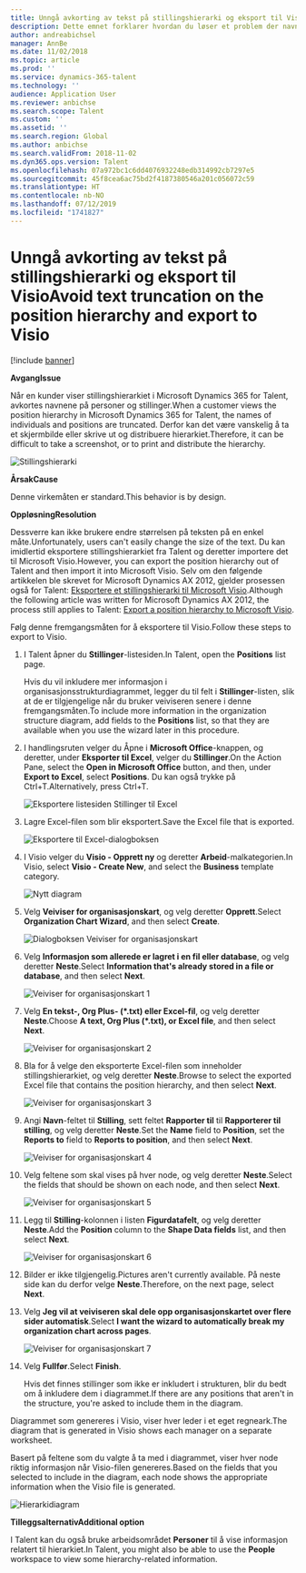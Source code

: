 ```yaml
---
title: Unngå avkorting av tekst på stillingshierarki og eksport til Visio
description: Dette emnet forklarer hvordan du løser et problem der navn på personer og stillinger avkortes når kunder viser stillingshierarkiet i Microsoft Dynamics 365 for Talent. Avkorting av teksten kan gjøre det vanskelig å ta et skjermbilde eller skrive ut hierarkiet.
author: andreabichsel
manager: AnnBe
ms.date: 11/02/2018
ms.topic: article
ms.prod: ''
ms.service: dynamics-365-talent
ms.technology: ''
audience: Application User
ms.reviewer: anbichse
ms.search.scope: Talent
ms.custom: ''
ms.assetid: ''
ms.search.region: Global
ms.author: anbichse
ms.search.validFrom: 2018-11-02
ms.dyn365.ops.version: Talent
ms.openlocfilehash: 07a972bc1c6dd4076932248edb314992cb7297e5
ms.sourcegitcommit: 45f8cea6ac75bd2f4187380546a201c056072c59
ms.translationtype: HT
ms.contentlocale: nb-NO
ms.lasthandoff: 07/12/2019
ms.locfileid: "1741827"
---
```

# <a name="avoid-text-truncation-on-the-position-hierarchy-and-export-to-visio"></a><span data-ttu-id="6da53-104">Unngå avkorting av tekst på stillingshierarki og eksport til Visio</span><span class="sxs-lookup"><span data-stu-id="6da53-104">Avoid text truncation on the position hierarchy and export to Visio</span></span>

[!include [banner](includes/banner.md)]

<span data-ttu-id="6da53-105">**Avgang**</span><span class="sxs-lookup"><span data-stu-id="6da53-105">**Issue**</span></span>

<span data-ttu-id="6da53-106">Når en kunder viser stillingshierarkiet i Microsoft Dynamics 365 for Talent, avkortes navnene på personer og stillinger.</span><span class="sxs-lookup"><span data-stu-id="6da53-106">When a customer views the position hierarchy in Microsoft Dynamics 365 for Talent, the names of individuals and positions are truncated.</span></span> <span data-ttu-id="6da53-107">Derfor kan det være vanskelig å ta et skjermbilde eller skrive ut og distribuere hierarkiet.</span><span class="sxs-lookup"><span data-stu-id="6da53-107">Therefore, it can be difficult to take a screenshot, or to print and distribute the hierarchy.</span></span>

![Stillingshierarki](media/position-h.png)

<span data-ttu-id="6da53-109">**Årsak**</span><span class="sxs-lookup"><span data-stu-id="6da53-109">**Cause**</span></span>

<span data-ttu-id="6da53-110">Denne virkemåten er standard.</span><span class="sxs-lookup"><span data-stu-id="6da53-110">This behavior is by design.</span></span>

<span data-ttu-id="6da53-111">**Oppløsning**</span><span class="sxs-lookup"><span data-stu-id="6da53-111">**Resolution**</span></span>

<span data-ttu-id="6da53-112">Dessverre kan ikke brukere endre størrelsen på teksten på en enkel måte.</span><span class="sxs-lookup"><span data-stu-id="6da53-112">Unfortunately, users can't easily change the size of the text.</span></span> <span data-ttu-id="6da53-113">Du kan imidlertid eksportere stillingshierarkiet fra Talent og deretter importere det til Microsoft Visio.</span><span class="sxs-lookup"><span data-stu-id="6da53-113">However, you can export the position hierarchy out of Talent and then import it into Microsoft Visio.</span></span> <span data-ttu-id="6da53-114">Selv om den følgende artikkelen ble skrevet for Microsoft Dynamics AX 2012, gjelder prosessen også for Talent: [Eksportere et stillingshierarki til Microsoft Visio](https://docs.microsoft.com/dynamicsax-2012/appuser-itpro/export-a-position-hierarchy-to-microsoft-visio).</span><span class="sxs-lookup"><span data-stu-id="6da53-114">Although the following article was written for Microsoft Dynamics AX 2012, the process still applies to Talent: [Export a position hierarchy to Microsoft Visio](https://docs.microsoft.com/dynamicsax-2012/appuser-itpro/export-a-position-hierarchy-to-microsoft-visio).</span></span>

<span data-ttu-id="6da53-115">Følg denne fremgangsmåten for å eksportere til Visio.</span><span class="sxs-lookup"><span data-stu-id="6da53-115">Follow these steps to export to Visio.</span></span>

1. <span data-ttu-id="6da53-116">I Talent åpner du **Stillinger**-listesiden.</span><span class="sxs-lookup"><span data-stu-id="6da53-116">In Talent, open the **Positions** list page.</span></span>

    <span data-ttu-id="6da53-117">Hvis du vil inkludere mer informasjon i organisasjonsstrukturdiagrammet, legger du til felt i **Stillinger**-listen, slik at de er tilgjengelige når du bruker veiviseren senere i denne fremgangsmåten.</span><span class="sxs-lookup"><span data-stu-id="6da53-117">To include more information in the organization structure diagram, add fields to the **Positions** list, so that they are available when you use the wizard later in this procedure.</span></span>

2. <span data-ttu-id="6da53-118">I handlingsruten velger du Åpne i **Microsoft Office**-knappen, og deretter, under **Eksporter til Excel**, velger du **Stillinger**.</span><span class="sxs-lookup"><span data-stu-id="6da53-118">On the Action Pane, select the **Open in Microsoft Office** button, and then, under **Export to Excel**, select **Positions**.</span></span> <span data-ttu-id="6da53-119">Du kan også trykke på Ctrl+T.</span><span class="sxs-lookup"><span data-stu-id="6da53-119">Alternatively, press Ctrl+T.</span></span>

    ![Eksportere listesiden Stillinger til Excel](media/org-admin.png)

3. <span data-ttu-id="6da53-121">Lagre Excel-filen som blir eksportert.</span><span class="sxs-lookup"><span data-stu-id="6da53-121">Save the Excel file that is exported.</span></span>

    ![Eksportere til Excel-dialogboksen](media/export-excel.png)

4. <span data-ttu-id="6da53-123">I Visio velger du **Visio - Opprett ny** og deretter **Arbeid**-malkategorien.</span><span class="sxs-lookup"><span data-stu-id="6da53-123">In Visio, select **Visio - Create New**, and select the **Business** template category.</span></span>

    ![Nytt diagram](media/new.png)

5. <span data-ttu-id="6da53-125">Velg **Veiviser for organisasjonskart**, og velg deretter **Opprett**.</span><span class="sxs-lookup"><span data-stu-id="6da53-125">Select **Organization Chart Wizard**, and then select **Create**.</span></span>

    ![Dialogboksen Veiviser for organisasjonskart](media/orgchart-wizard.png)

6. <span data-ttu-id="6da53-127">Velg **Informasjon som allerede er lagret i en fil eller database**, og velg deretter **Neste**.</span><span class="sxs-lookup"><span data-stu-id="6da53-127">Select **Information that's already stored in a file or database**, and then select **Next**.</span></span>

    ![Veiviser for organisasjonskart 1](media/orgchart-wizard7.png)

7. <span data-ttu-id="6da53-129">Velg **En tekst-, Org Plus- (\*.txt) eller Excel-fil**, og velg deretter **Neste**.</span><span class="sxs-lookup"><span data-stu-id="6da53-129">Choose **A text, Org Plus (\*.txt), or Excel file**, and then select **Next**.</span></span>

    ![Veiviser for organisasjonskart 2](media/orgchart-wizard3.png)

8. <span data-ttu-id="6da53-131">Bla for å velge den eksporterte Excel-filen som inneholder stillingshierarkiet, og velg deretter **Neste**.</span><span class="sxs-lookup"><span data-stu-id="6da53-131">Browse to select the exported Excel file that contains the position hierarchy, and then select **Next**.</span></span>

    ![Veiviser for organisasjonskart 3](media/orgchart-wizard2.png)

9. <span data-ttu-id="6da53-133">Angi **Navn**-feltet til **Stilling**, sett feltet **Rapporter til** til **Rapporterer til stilling**, og velg deretter **Neste**.</span><span class="sxs-lookup"><span data-stu-id="6da53-133">Set the **Name** field to **Position**, set the **Reports to** field to **Reports to position**, and then select **Next**.</span></span>

    ![Veiviser for organisasjonskart 4](media/orgchart-wizard1.png)

10. <span data-ttu-id="6da53-135">Velg feltene som skal vises på hver node, og velg deretter **Neste**.</span><span class="sxs-lookup"><span data-stu-id="6da53-135">Select the fields that should be shown on each node, and then select **Next**.</span></span>

    ![Veiviser for organisasjonskart 5](media/orgchart-wizard5.png)

11. <span data-ttu-id="6da53-137">Legg til **Stilling**-kolonnen i listen **Figurdatafelt**, og velg deretter **Neste**.</span><span class="sxs-lookup"><span data-stu-id="6da53-137">Add the **Position** column to the **Shape Data fields** list, and then select **Next**.</span></span>

    ![Veiviser for organisasjonskart 6](media/orgchart-wizard6.png)

12. <span data-ttu-id="6da53-139">Bilder er ikke tilgjengelig.</span><span class="sxs-lookup"><span data-stu-id="6da53-139">Pictures aren't currently available.</span></span> <span data-ttu-id="6da53-140">På neste side kan du derfor velge **Neste**.</span><span class="sxs-lookup"><span data-stu-id="6da53-140">Therefore, on the next page, select **Next**.</span></span>
13. <span data-ttu-id="6da53-141">Velg **Jeg vil at veiviseren skal dele opp organisasjonskartet over flere sider automatisk**.</span><span class="sxs-lookup"><span data-stu-id="6da53-141">Select **I want the wizard to automatically break my organization chart across pages**.</span></span>

    ![Veiviser for organisasjonskart 7](media/orgchart-wizard4.png)

14. <span data-ttu-id="6da53-143">Velg **Fullfør**.</span><span class="sxs-lookup"><span data-stu-id="6da53-143">Select **Finish**.</span></span>

    <span data-ttu-id="6da53-144">Hvis det finnes stillinger som ikke er inkludert i strukturen, blir du bedt om å inkludere dem i diagrammet.</span><span class="sxs-lookup"><span data-stu-id="6da53-144">If there are any positions that aren't in the structure, you're asked to include them in the diagram.</span></span>

<span data-ttu-id="6da53-145">Diagrammet som genereres i Visio, viser hver leder i et eget regneark.</span><span class="sxs-lookup"><span data-stu-id="6da53-145">The diagram that is generated in Visio shows each manager on a separate worksheet.</span></span>

<span data-ttu-id="6da53-146">Basert på feltene som du valgte å ta med i diagrammet, viser hver node riktig informasjon når Visio-filen genereres.</span><span class="sxs-lookup"><span data-stu-id="6da53-146">Based on the fields that you selected to include in the diagram, each node shows the appropriate information when the Visio file is generated.</span></span>

![Hierarkidiagram](media/hierarchy.png)

<span data-ttu-id="6da53-148">**Tilleggsalternativ**</span><span class="sxs-lookup"><span data-stu-id="6da53-148">**Additional option**</span></span>

<span data-ttu-id="6da53-149">I Talent kan du også bruke arbeidsområdet **Personer** til å vise informasjon relatert til hierarkiet.</span><span class="sxs-lookup"><span data-stu-id="6da53-149">In Talent, you might also be able to use the **People** workspace to view some hierarchy-related information.</span></span>
